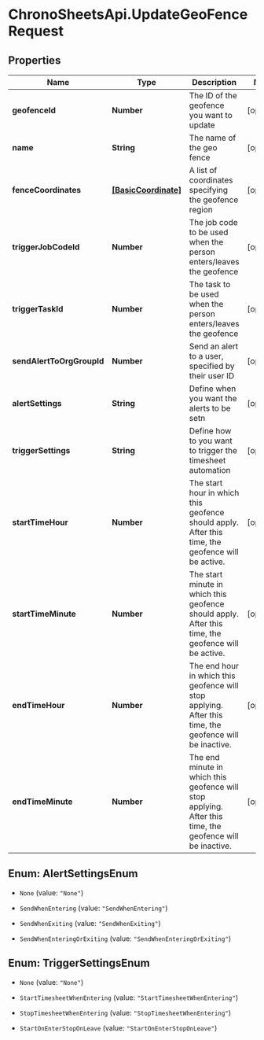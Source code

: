 # ChronoSheetsApi.UpdateGeoFenceRequest

## Properties

Name | Type | Description | Notes
------------ | ------------- | ------------- | -------------
**geofenceId** | **Number** | The ID of the geofence you want to update | [optional] 
**name** | **String** | The name of the geo fence | [optional] 
**fenceCoordinates** | [**[BasicCoordinate]**](BasicCoordinate.md) | A list of coordinates specifying the geofence region | [optional] 
**triggerJobCodeId** | **Number** | The job code to be used when the person enters/leaves the geofence | [optional] 
**triggerTaskId** | **Number** | The task to be used when the person enters/leaves the geofence | [optional] 
**sendAlertToOrgGroupId** | **Number** | Send an alert to a user, specified by their user ID | [optional] 
**alertSettings** | **String** | Define when you want the alerts to be setn | [optional] 
**triggerSettings** | **String** | Define how to you want to trigger the timesheet automation | [optional] 
**startTimeHour** | **Number** | The start hour in which this geofence should apply.  After this time, the geofence will be active. | [optional] 
**startTimeMinute** | **Number** | The start minute in which this geofence should apply.  After this time, the geofence will be active. | [optional] 
**endTimeHour** | **Number** | The end hour in which this geofence will stop applying.  After this time, the geofence will be inactive. | [optional] 
**endTimeMinute** | **Number** | The end minute in which this geofence will stop applying.  After this time, the geofence will be inactive. | [optional] 



## Enum: AlertSettingsEnum


* `None` (value: `"None"`)

* `SendWhenEntering` (value: `"SendWhenEntering"`)

* `SendWhenExiting` (value: `"SendWhenExiting"`)

* `SendWhenEnteringOrExiting` (value: `"SendWhenEnteringOrExiting"`)





## Enum: TriggerSettingsEnum


* `None` (value: `"None"`)

* `StartTimesheetWhenEntering` (value: `"StartTimesheetWhenEntering"`)

* `StopTimesheetWhenEntering` (value: `"StopTimesheetWhenEntering"`)

* `StartOnEnterStopOnLeave` (value: `"StartOnEnterStopOnLeave"`)




